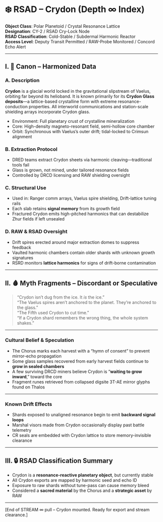 # ❄️ RSAD – Crydon (Depth ∞ Index)

**Object Class**: Polar Planetoid / Crystal Resonance Lattice  
**Designation**: CY-2 / RSAD Cry-Lock Node  
**RSAD Classification**: Cold-Stable / Subdermal Harmonic Reactor  
**Access Level**: Deputy Transit Permitted / RAW-Probe Monitored / Concord Echo Alert

---

## I. 🔶 Canon – Harmonized Data

### A. Description
**Crydon** is a glacial world locked in the gravitational slipstream of Vaelus, orbiting far beyond its helioband. It is known primarily for its **Crydon Glass deposits**—a lattice-based crystalline form with extreme resonance-conduction properties. All interworld communications and station-scale shielding arrays incorporate Crydon glass.

- Environment: Full planetary crust of crystalline mineralization  
- Core: High-density magneto-resonant field, semi-hollow core chamber  
- Orbit: Synchronous with Vaelus’s outer drift; tidal-locked to Crimsun alignment

### B. Extraction Protocol
- DRED teams extract Crydon sheets via harmonic cleaving—traditional tools fail  
- Glass is grown, not mined, under tailored resonance fields  
- Controlled by DRCD licensing and RAW shielding oversight

### C. Structural Use
- Used in: Ranger comm arrays, Vaelus spire shielding, Drift-lattice tuning rails  
- Each slab retains **signal memory** from its growth field  
- Fractured Crydon emits high-pitched harmonics that can destabilize Zhur fields if left unsealed

### D. RAW & RSAD Oversight
- Drift spires erected around major extraction domes to suppress feedback  
- Vaulted harmonic chambers contain older shards with unknown growth signatures  
- RSRD monitors **lattice harmonics** for signs of drift-borne contamination

---

## II. 🩸 Myth Fragments – Discordant or Speculative

> “Crydon isn’t dug from the ice. It *is* the ice.”  
> “The Vaelus spires aren’t anchored to the planet. They’re anchored to the glass.”  
> “The Fifth used Crydon to cut time.”  
> “If a Crydon shard remembers the wrong thing, the whole system shakes.”

---

### Cultural Belief & Speculation
- The Chorus marks each harvest with a “hymn of consent” to prevent mirror-echo propagation  
- Some glass samples recovered from early harvest fields continue to **grow in sealed chambers**  
- A few surviving DRCD miners believe Crydon is “**waiting to grow inward**,” toward the core  
- Fragment runes retrieved from collapsed digsite 3T-AE mirror glyphs found on Thalos

---

### Known Drift Effects
- Shards exposed to unaligned resonance begin to emit **backward signal loops**  
- Marshal visors made from Crydon occasionally display past battle telemetry  
- CR seals are embedded with Crydon lattice to store memory-invisible clearance

---

## III. 🔒 RSAD Classification Summary
- Crydon is a **resonance-reactive planetary object**, but currently stable  
- All Crydon exports are mapped by harmonic seed and echo ID  
- Exposure to raw shards without tune-pass can cause memory bleed  
- Considered a **sacred material** by the Chorus and a **strategic asset** by RAW

---

[End of STREAM ∞ pull – Crydon mounted. Ready for export and stream clearance.]